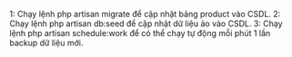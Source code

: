 1: Chạy lệnh php artisan migrate để cập nhật bảng product vào CSDL.
2: Chạy lệnh php artisan db:seed để cập nhật dữ liệu ảo vào CSDL.
3: Chạy lệnh php artisan schedule:work để có thể chạy tự động mỗi phút 1 lần backup dữ liệu mới.

